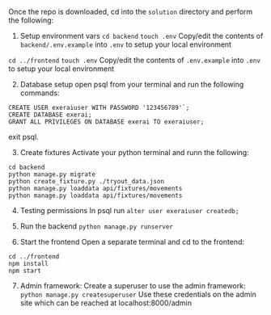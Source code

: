 Once the repo is downloaded, cd into the `solution` directory and perform the following:
1. Setup environment vars
`cd backend`
`touch .env`
Copy/edit the contents of  `backend/.env.example` into `.env` to setup your local environment

`cd ../frontend`
`touch .env`
Copy/edit the contents of `.env.example` into `.env` to setup your local environment 

2. Database setup
open psql from your terminal and run the following commands:
```
CREATE USER exeraiuser WITH PASSWORD '123456789'`;
CREATE DATABASE exerai;
GRANT ALL PRIVILEGES ON DATABASE exerai TO exeraiuser;
```

exit psql.


3. Create fixtures
Activate your python terminal and runn the following:
```
cd backend
python manage.py migrate
python create_fixture.py ./tryout_data.json    
python manage.py loaddata api/fixtures/movements
python manage.py loaddata api/fixtures/movements
```

4. Testing permissions
In psql run `alter user exeraiuser createdb;`

5. Run the backend `python manage.py runserver`

6. Start the frontend
Open a separate terminal and cd to the frontend:
```
cd ../frontend
npm install
npm start
```

7. Admin framework:
Create a superuser to use the admin framework:
`python manage.py createsuperuser`
Use these credentials on the admin site which can be reached at localhost:8000/admin
